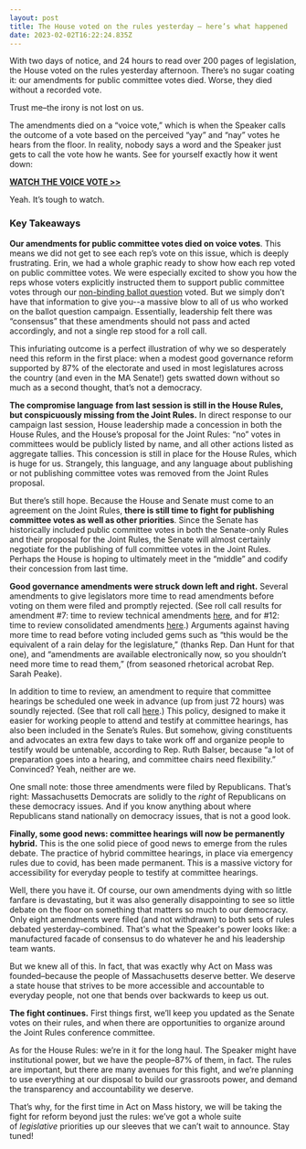 ```yaml
---
layout: post
title: The House voted on the rules yesterday — here’s what happened
date: 2023-02-02T16:22:24.835Z
---
```

With two days of notice, and 24 hours to read over 200 pages of legislation, the House voted on the rules yesterday afternoon. There’s no sugar coating it: our amendments for public committee votes died. Worse, they died without a recorded vote. 

Trust me–the irony is not lost on us.

The amendments died on a “voice vote,” which is when the Speaker calls the outcome of a vote based on the perceived “yay” and “nay” votes he hears from the floor. In reality, nobody says a word and the Speaker just gets to call the vote how he wants. See for yourself exactly how it went down:

**[WATCH THE VOICE VOTE >>](https://click.everyaction.com/k/58173751/390277485/-1798424748?s=20&t=03ACWwngZeJWyxGPmeVeHQ&utm_medium=&nvep=ew0KICAiVGVuYW50VXJpIjogIm5ncHZhbjovL3Zhbi9FQS9FQTAwNy8xLzkwMTUxIiwNCiAgIkRpc3RyaWJ1dGlvblVuaXF1ZUlkIjogIjY2ZDkyMTRmLTIxYTMtZWQxMS05OTRkLTAwMjI0ODMyZWI3MyIsDQogICJFbWFpbEFkZHJlc3MiOiAiZXIuZS5sZWFoeUBnbWFpbC5jb20iDQp9&hmac=17Kki9QX9beX1Cj0gdzafAtnPEC0P_h1OBx4aBHwhBA=&emci=7349c9c9-1ea3-ed11-994d-00224832eb73&emdi=66d9214f-21a3-ed11-994d-00224832eb73&ceid=24639008)**

Yeah. It’s tough to watch. 



### **Key Takeaways**

**Our amendments for public committee votes died on voice votes**. This means we did not get to see each rep’s vote on this issue, which is deeply frustrating. Erin, we had a whole graphic ready to show how each rep voted on public committee votes. We were especially excited to show you how the reps whose voters explicitly instructed them to support public committee votes through our [non-binding ballot question](https://click.everyaction.com/k/58173752/390277486/922188341?utm_medium=&nvep=ew0KICAiVGVuYW50VXJpIjogIm5ncHZhbjovL3Zhbi9FQS9FQTAwNy8xLzkwMTUxIiwNCiAgIkRpc3RyaWJ1dGlvblVuaXF1ZUlkIjogIjY2ZDkyMTRmLTIxYTMtZWQxMS05OTRkLTAwMjI0ODMyZWI3MyIsDQogICJFbWFpbEFkZHJlc3MiOiAiZXIuZS5sZWFoeUBnbWFpbC5jb20iDQp9&hmac=17Kki9QX9beX1Cj0gdzafAtnPEC0P_h1OBx4aBHwhBA=&emci=7349c9c9-1ea3-ed11-994d-00224832eb73&emdi=66d9214f-21a3-ed11-994d-00224832eb73&ceid=24639008) voted. But we simply don’t have that information to give you--a massive blow to all of us who worked on the ballot question campaign. Essentially, leadership felt there was “consensus” that these amendments should not pass and acted accordingly, and not a single rep stood for a roll call. 

This infuriating outcome is a perfect illustration of why we so desperately need this reform in the first place: when a modest good governance reform supported by 87% of the electorate and used in most legislatures across the country (and even in the MA Senate!) gets swatted down without so much as a second thought, that’s not a democracy.

**The compromise language** **from last session is still in the House Rules, but conspicuously missing from the Joint Rules.** In direct response to our campaign last session, House leadership made a concession in both the House Rules, and the House’s proposal for the Joint Rules: “no” votes in committees would be publicly listed by name, and all other actions listed as aggregate tallies. This concession is still in place for the House Rules, which is huge for us. Strangely, this language, and any language about publishing or not publishing committee votes was removed from the Joint Rules proposal.

But there’s still hope. Because the House and Senate must come to an agreement on the Joint Rules, **there is still time to fight for publishing committee votes as well as other priorities**. Since the Senate has historically included public committee votes in both the Senate-only Rules and their proposal for the Joint Rules, the Senate will almost certainly negotiate for the publishing of full committee votes in the Joint Rules. Perhaps the House is hoping to ultimately meet in the “middle” and codify their concession from last time.

**Good governance amendments were struck down left and right.** Several amendments to give legislators more time to read amendments before voting on them were filed and promptly rejected. (See roll call results for amendment #7: time to review technical amendments [here](https://click.everyaction.com/k/58173753/390277487/870874560?usp=sharing&utm_medium=&nvep=ew0KICAiVGVuYW50VXJpIjogIm5ncHZhbjovL3Zhbi9FQS9FQTAwNy8xLzkwMTUxIiwNCiAgIkRpc3RyaWJ1dGlvblVuaXF1ZUlkIjogIjY2ZDkyMTRmLTIxYTMtZWQxMS05OTRkLTAwMjI0ODMyZWI3MyIsDQogICJFbWFpbEFkZHJlc3MiOiAiZXIuZS5sZWFoeUBnbWFpbC5jb20iDQp9&hmac=17Kki9QX9beX1Cj0gdzafAtnPEC0P_h1OBx4aBHwhBA=&emci=7349c9c9-1ea3-ed11-994d-00224832eb73&emdi=66d9214f-21a3-ed11-994d-00224832eb73&ceid=24639008), and for #12: time to review consolidated amendments [here](https://click.everyaction.com/k/58173754/390277488/-2130024031?usp=sharing&utm_medium=&nvep=ew0KICAiVGVuYW50VXJpIjogIm5ncHZhbjovL3Zhbi9FQS9FQTAwNy8xLzkwMTUxIiwNCiAgIkRpc3RyaWJ1dGlvblVuaXF1ZUlkIjogIjY2ZDkyMTRmLTIxYTMtZWQxMS05OTRkLTAwMjI0ODMyZWI3MyIsDQogICJFbWFpbEFkZHJlc3MiOiAiZXIuZS5sZWFoeUBnbWFpbC5jb20iDQp9&hmac=17Kki9QX9beX1Cj0gdzafAtnPEC0P_h1OBx4aBHwhBA=&emci=7349c9c9-1ea3-ed11-994d-00224832eb73&emdi=66d9214f-21a3-ed11-994d-00224832eb73&ceid=24639008).) Arguments against having more time to read before voting included gems such as “this would be the equivalent of a rain delay for the legislature,” (thanks Rep. Dan Hunt for that one), and “amendments are available electronically now, so you shouldn’t need more time to read them,” (from seasoned rhetorical acrobat Rep. Sarah Peake).  

In addition to time to review, an amendment to require that committee hearings be scheduled one week in advance (up from just 72 hours) was soundly rejected. (See that roll call [here](https://click.everyaction.com/k/58173755/390277489/1822376370?usp=sharing&utm_medium=&nvep=ew0KICAiVGVuYW50VXJpIjogIm5ncHZhbjovL3Zhbi9FQS9FQTAwNy8xLzkwMTUxIiwNCiAgIkRpc3RyaWJ1dGlvblVuaXF1ZUlkIjogIjY2ZDkyMTRmLTIxYTMtZWQxMS05OTRkLTAwMjI0ODMyZWI3MyIsDQogICJFbWFpbEFkZHJlc3MiOiAiZXIuZS5sZWFoeUBnbWFpbC5jb20iDQp9&hmac=17Kki9QX9beX1Cj0gdzafAtnPEC0P_h1OBx4aBHwhBA=&emci=7349c9c9-1ea3-ed11-994d-00224832eb73&emdi=66d9214f-21a3-ed11-994d-00224832eb73&ceid=24639008).) This policy, designed to make it easier for working people to attend and testify at committee hearings, has also been included in the Senate’s Rules. But somehow, giving constituents and advocates an extra few days to take work off and organize people to testify would be untenable, according to Rep. Ruth Balser, because “a lot of preparation goes into a hearing, and committee chairs need flexibility.” Convinced? Yeah, neither are we.

One small note: those three amendments were filed by Republicans. That’s right: Massachusetts Democrats are solidly to the *right* of Republicans on these democracy issues. And if you know anything about where Republicans stand nationally on democracy issues, that is not a good look.

**Finally, some good news: committee hearings will now be permanently hybrid.** This is the one solid piece of good news to emerge from the rules debate. The practice of hybrid committee hearings, in place via emergency rules due to covid, has been made permanent. This is a massive victory for accessibility for everyday people to testify at committee hearings.



Well, there you have it. Of course, our own amendments dying with so little fanfare is devastating, but it was also generally disappointing to see so little debate on the floor on something that matters so much to our democracy. Only eight amendments were filed (and not withdrawn) to both sets of rules debated yesterday–combined. That's what the Speaker's power looks like: a manufactured facade of consensus to do whatever he and his leadership team wants.

But we knew all of this. In fact, that was exactly why Act on Mass was founded–because the people of Massachusetts deserve better. We deserve a state house that strives to be more accessible and accountable to everyday people, not one that bends over backwards to keep us out.

**The fight continues.** First things first, we’ll keep you updated as the Senate votes on their rules, and when there are opportunities to organize around the Joint Rules conference committee. 

As for the House Rules: we’re in it for the long haul. The Speaker might have institutional power, but we have the people–87% of them, in fact. The rules are important, but there are many avenues for this fight, and we’re planning to use everything at our disposal to build our grassroots power, and demand the transparency and accountability we deserve.

That’s why, for the first time in Act on Mass history, we will be taking the fight for reform beyond just the rules: we’ve got a whole suite of *legislative* priorities up our sleeves that we can’t wait to announce. Stay tuned!